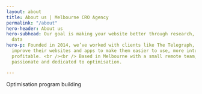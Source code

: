 ```yaml
---
layout: about
title: About us | Melbourne CRO Agency
permalink: "/about"
hero-header: About us
hero-subhead: Our goal is making your website better through research, design and
  data
hero-p: Founded in 2014, we’ve worked with clients like The Telegraph, EE, Kmart to
  improve their websites and apps to make them easier to use, more intuitive and more
  profitable. <br /><br /> Based in Melbourne with a small remote team, we’re nimble,
  passionate and dedicated to optimisation.

---
```

Optimisation program building
